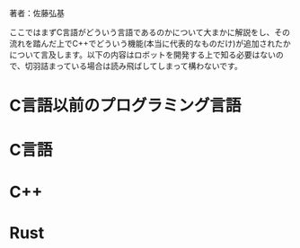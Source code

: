 著者：佐藤弘基

ここではまずC言語がどういう言語であるのかについて大まかに解説をし、その流れを踏んだ上でC++でどういう機能(本当に代表的なものだけ)が追加されたかについて言及します。以下の内容はロボットを開発する上で知る必要はないので、切羽詰まっている場合は読み飛ばしてしまって構わないです。

# C言語以前のプログラミング言語

# C言語

# C++

# Rust